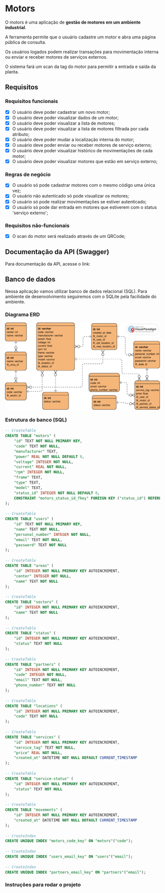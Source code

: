 # Motors

O motors é uma aplicação de **gestão de motores em um ambiente industrial**.

A ferramenta permite que o usuário cadastre um motor e abra uma página pública de consulta.

Os usuários logados podem realizar transações para movimentação interna ou enviar e receber motores de serviços externos.

O sistema fará um scan da tag do motor para permitir a entrada e saída da planta.

## Requisitos

### Requisitos funcionais

- [x] O usuário deve poder cadastrar um novo motor;
- [x] O usuário deve poder visualizar dados de um motor;
- [x] O usuário deve poder visualizar a lista de motores;
- [x] O usuário deve poder visualizar a lista de motores filtrada por cada atributo;
- [x] O usuário deve poder mudar a localização interna do motor;
- [x] O usuário deve poder enviar ou receber motores de serviço externo;
- [x] O usuário deve poder visualizar histórico de movimentações de cada motor;
- [x] O usuário deve poder visualizar motores que estão em serviço externo;

### Regras de negócio

- [x] O usuário só pode cadastrar motores com o mesmo código uma única vez;
- [x] O usuário não autenticado só pode visualizar os motores;
- [x] O usuário só pode realizar movimentações se estiver autenticado;
- [x] O usuário só pode dar entrada em motores que estiverem com o status 'serviço externo';

### Requisitos não-funcionais

- [x] O scan do motor será realizado através de um QRCode;

## Documentação da API (Swagger)

Para documentação da API, acesse o link:

## Banco de dados

Nessa aplicação vamos utilizar banco de dados relacional (SQL). Para ambiente de desenvolvimento seguiremos com o SQLite pela facilidade do ambiente.

### Diagrama ERD

<img src="github\gmc-white.svg" width="600" alt="Diagrama ERD do banco de dados" style="display: block; margin: 0 auto"/>

### Estrutura do banco (SQL)

```sql
-- CreateTable
CREATE TABLE "motors" (
    "id" TEXT NOT NULL PRIMARY KEY,
    "code" TEXT NOT NULL,
    "manufacturer" TEXT,
    "power" REAL NOT NULL DEFAULT 0,
    "voltage" INTEGER NOT NULL,
    "current" REAL NOT NULL,
    "rpm" INTEGER NOT NULL,
    "frame" TEXT,
    "type" TEXT,
    "model" TEXT,
    "status_id" INTEGER NOT NULL DEFAULT 0,
    CONSTRAINT "motors_status_id_fkey" FOREIGN KEY ("status_id") REFERENCES "status" ("id") ON DELETE RESTRICT ON UPDATE CASCADE
);

-- CreateTable
CREATE TABLE "users" (
    "id" TEXT NOT NULL PRIMARY KEY,
    "name" TEXT NOT NULL,
    "personal_number" INTEGER NOT NULL,
    "email" TEXT NOT NULL,
    "password" TEXT NOT NULL
);

-- CreateTable
CREATE TABLE "areas" (
    "id" INTEGER NOT NULL PRIMARY KEY AUTOINCREMENT,
    "center" INTEGER NOT NULL,
    "name" TEXT NOT NULL
);

-- CreateTable
CREATE TABLE "sectors" (
    "id" INTEGER NOT NULL PRIMARY KEY AUTOINCREMENT,
    "name" TEXT NOT NULL
);

-- CreateTable
CREATE TABLE "status" (
    "id" INTEGER NOT NULL PRIMARY KEY AUTOINCREMENT,
    "status" TEXT NOT NULL
);

-- CreateTable
CREATE TABLE "partners" (
    "id" INTEGER NOT NULL PRIMARY KEY AUTOINCREMENT,
    "code" INTEGER NOT NULL,
    "email" TEXT NOT NULL,
    "phone_number" TEXT NOT NULL
);

-- CreateTable
CREATE TABLE "locations" (
    "id" INTEGER NOT NULL PRIMARY KEY AUTOINCREMENT,
    "code" TEXT NOT NULL
);

-- CreateTable
CREATE TABLE "services" (
    "id" INTEGER NOT NULL PRIMARY KEY AUTOINCREMENT,
    "service_tag" TEXT NOT NULL,
    "price" REAL NOT NULL,
    "created_at" DATETIME NOT NULL DEFAULT CURRENT_TIMESTAMP
);

-- CreateTable
CREATE TABLE "service-status" (
    "id" INTEGER NOT NULL PRIMARY KEY AUTOINCREMENT,
    "status" TEXT NOT NULL
);

-- CreateTable
CREATE TABLE "movements" (
    "id" INTEGER NOT NULL PRIMARY KEY AUTOINCREMENT,
    "created_at" DATETIME NOT NULL DEFAULT CURRENT_TIMESTAMP
);

-- CreateIndex
CREATE UNIQUE INDEX "motors_code_key" ON "motors"("code");

-- CreateIndex
CREATE UNIQUE INDEX "users_email_key" ON "users"("email");

-- CreateIndex
CREATE UNIQUE INDEX "partners_email_key" ON "partners"("email");

```

### Instruções para rodar o projeto
